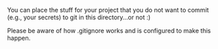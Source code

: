 You can place the stuff for your project that you do not want to commit (e.g., your secrets) to git in this directory...or not :)

Please be aware of how .gitignore works and is configured to make this happen.